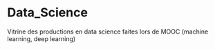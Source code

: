 # Data_Science
Vitrine des productions en data science faites lors de MOOC (machine learning, deep learning)
